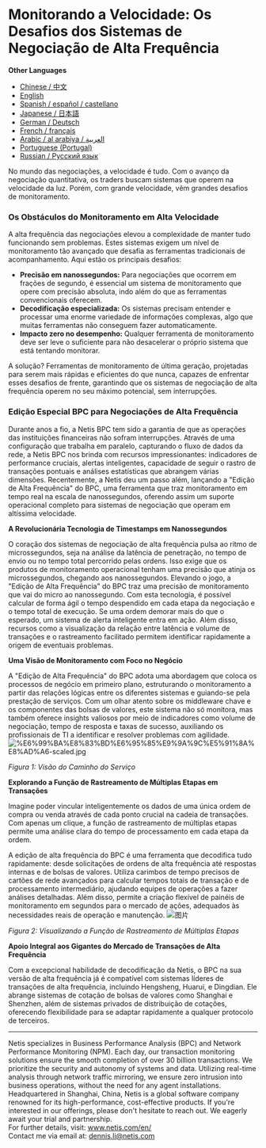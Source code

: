 # Monitorando a Velocidade: Os Desafios dos Sistemas de Negociação de Alta Frequência

**Other Languages**

+ [Chinese / 中文](https://github.com/lvdeshuii/OverFlow/blob/main/docs/zh/High-frequency-Trading-System-Monitoring-zh.md)
+ [English](https://github.com/lvdeshuii/OverFlow/blob/main/docs/en/High-frequency-Trading-System-Monitoring-en.md)
+ [Spanish / español / castellano](https://github.com/lvdeshuii/OverFlow/blob/main/docs/es/High-frequency-Trading-System-Monitoring-es.md)
+ [Japanese / 日本語](https://github.com/lvdeshuii/OverFlow/blob/main/docs/ja/High-frequency-Trading-System-Monitoring-ja.md)
+ [German / Deutsch](https://github.com/lvdeshuii/OverFlow/blob/main/docs/de/High-frequency-Trading-System-Monitoring-de.md)
+ [French / français](https://github.com/lvdeshuii/OverFlow/blob/main/docs/fr/High-frequency-Trading-System-Monitoring-fr.md)
+ [Arabic / al arabiya / العربية](https://github.com/lvdeshuii/OverFlow/blob/main/docs/ar/High-frequency-Trading-System-Monitoring-ar.md)
+ [Portuguese (Portugal)](https://github.com/lvdeshuii/OverFlow/blob/main/docs/pt/High-frequency-Trading-System-Monitoring-pt.md)
+ [Russian / Русский язык](https://github.com/lvdeshuii/OverFlow/blob/main/docs/ru/High-frequency-Trading-System-Monitoring-ru.md)

No mundo das negociações, a velocidade é tudo. Com o avanço da negociação quantitativa, os traders buscam sistemas que operem na velocidade da luz. Porém, com grande velocidade, vêm grandes desafios de monitoramento.

### Os Obstáculos do Monitoramento em Alta Velocidade

A alta frequência das negociações elevou a complexidade de manter tudo funcionando sem problemas. Estes sistemas exigem um nível de monitoramento tão avançado que desafia as ferramentas tradicionais de acompanhamento. Aqui estão os principais desafios:

- **Precisão em nanossegundos:** Para negociações que ocorrem em frações de segundo, é essencial um sistema de monitoramento que opere com precisão absoluta, indo além do que as ferramentas convencionais oferecem.
- **Decodificação especializada:** Os sistemas precisam entender e processar uma enorme variedade de informações complexas, algo que muitas ferramentas não conseguem fazer automaticamente.
- **Impacto zero no desempenho:** Qualquer ferramenta de monitoramento deve ser leve o suficiente para não desacelerar o próprio sistema que está tentando monitorar.

A solução? Ferramentas de monitoramento de última geração, projetadas para serem mais rápidas e eficientes do que nunca, capazes de enfrentar esses desafios de frente, garantindo que os sistemas de negociação de alta frequência operem no seu máximo potencial, sem interrupções.

### Edição Especial BPC para Negociações de Alta Frequência

Durante anos a fio, a Netis BPC tem sido a garantia de que as operações das instituições financeiras não sofram interrupções. Através de uma configuração que trabalha em paralelo, capturando o fluxo de dados da rede, a Netis BPC nos brinda com recursos impressionantes: indicadores de performance cruciais, alertas inteligentes, capacidade de seguir o rastro de transações pontuais e análises estatísticas que abrangem várias dimensões. Recentemente, a Netis deu um passo além, lançando a "Edição de Alta Frequência" do BPC, uma ferramenta que traz monitoramento em tempo real na escala de nanossegundos, oferendo assim um suporte operacional completo para sistemas de negociação que operam em altíssima velocidade.

**A Revolucionária Tecnologia de Timestamps em Nanossegundos**

O coração dos sistemas de negociação de alta frequência pulsa ao ritmo de microssegundos, seja na análise da latência de penetração, no tempo de envio ou no tempo total percorrido pelas ordens. Isso exige que os produtos de monitoramento operacional tenham uma precisão que atinja os microssegundos, chegando aos nanossegundos. Elevando o jogo, a "Edição de Alta Frequência" do BPC traz uma precisão de monitoramento que vai do micro ao nanossegundo. Com esta tecnologia, é possível calcular de forma ágil o tempo despendido em cada etapa da negociação e o tempo total de execução. Se uma ordem demorar mais do que o esperado, um sistema de alerta inteligente entra em ação. Além disso, recursos como a visualização da relação entre latência e volume de transações e o rastreamento facilitado permitem identificar rapidamente a origem de eventuais problemas.

**Uma Visão de Monitoramento com Foco no Negócio**

A "Edição de Alta Frequência" do BPC adota uma abordagem que coloca os processos de negócio em primeiro plano, estruturando o monitoramento a partir das relações lógicas entre os diferentes sistemas e guiando-se pela prestação de serviços. Com um olhar atento sobre os middleware chave e os componentes das bolsas de valores, este sistema não só monitora, mas também oferece insights valiosos por meio de indicadores como volume de negociação, tempo de resposta e taxas de sucesso, auxiliando os profissionais de TI a identificar e resolver problemas com agilidade.
![%E6%99%BA%E8%83%BD%E6%95%85%E9%9A%9C%E5%91%8A%E8%AD%A6-scaled.jpg](https://www.netis.com/wp-content/uploads/2022/05/%E6%99%BA%E8%83%BD%E6%95%85%E9%9A%9C%E5%91%8A%E8%AD%A6-scaled.jpg)

*Figura 1: Visão do Caminho do Serviço*

**Explorando a Função de Rastreamento de Múltiplas Etapas em Transações**

Imagine poder vincular inteligentemente os dados de uma única ordem de compra ou venda através de cada ponto crucial na cadeia de transações. Com apenas um clique, a função de rastreamento de múltiplas etapas permite uma análise clara do tempo de processamento em cada etapa da ordem.

A edição de alta frequência do BPC é uma ferramenta que decodifica tudo rapidamente: desde solicitações de ordens de alta frequência até respostas internas e de bolsas de valores. Utiliza carimbos de tempo precisos de cartões de rede avançados para calcular tempos totais de transação e de processamento intermediário, ajudando equipes de operações a fazer análises detalhadas. Além disso, permite a criação flexível de painéis de monitoramento em segundos para o mercado de ações, adequados às necessidades reais de operação e manutenção.
![图片](https://mmbiz.qpic.cn/mmbiz_jpg/o672k3fsicq19VyEficPiaZ2k9iaJhBWWYicHSHVWKyCm89sMW99ER72MfE1GBUsmQob7o6hmpjQvUD3BrDsFV33zlQ/640?wx_fmt=jpeg&tp=webp&wxfrom=5&wx_lazy=1&wx_co=1)

*Figura 2: Visualizando a Função de Rastreamento de Múltiplas Etapas*

**Apoio Integral aos Gigantes do Mercado de Transações de Alta Frequência**

Com a excepcional habilidade de decodificação da Netis, o BPC na sua versão de alta frequência já é compatível com sistemas líderes de transações de alta frequência, incluindo Hengsheng, Huarui, e Dingdian. Ele abrange sistemas de cotação de bolsas de valores como Shanghai e Shenzhen, além de sistemas privados de distribuição de cotações, oferecendo flexibilidade para se adaptar rapidamente a qualquer protocolo de terceiros.

***
Netis specializes in Business Performance Analysis (BPC) and Network Performance Monitoring (NPM). Each day, our transaction monitoring solutions ensure the smooth completion of over 30 billion transactions. We prioritize the security and autonomy of systems and data. Utilizing real-time analysis through network traffic mirroring, we ensure zero intrusion into business operations, without the need for any agent installations. Headquartered in Shanghai, China, Netis is a global software company renowned for its high-performance, cost-effective products. If you're interested in our offerings, please don't hesitate to reach out. We eagerly await your trial and partnership.  
For further details, visit: www.netis.com/en/  
Contact me via email at: dennis.li@netis.com
